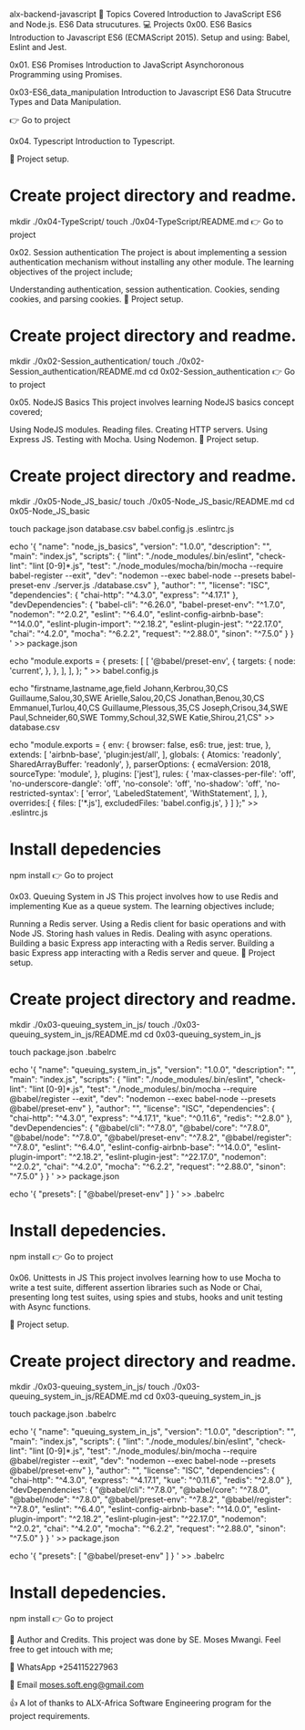 alx-backend-javascript
📃 Topics Covered
Introduction to JavaScript ES6 and Node.js.
ES6 Data strucutures.
💻 Projects
0x00. ES6 Basics
Introduction to Javascript ES6 (ECMAScript 2015). Setup and using: Babel, Eslint and Jest.

0x01. ES6 Promises
Introduction to JavaScript Asynchoronous Programming using Promises.

0x03-ES6_data_manipulation
Introduction to Javascript ES6 Data Strucutre Types and Data Manipulation.

👉 Go to project

0x04. Typescript
Introduction to Typescript.

🔧 Project setup.
# Create project directory and readme.
mkdir ./0x04-TypeScript/
touch ./0x04-TypeScript/README.md
👉 Go to project

0x02. Session authentication
The project is about implementing a session authentication mechanism without installing any other module. The learning objectives of the project include;

Understanding authentication, session authentication.
Cookies, sending cookies, and parsing cookies.
🔧 Project setup.
# Create project directory and readme.
mkdir ./0x02-Session_authentication/
touch ./0x02-Session_authentication/README.md
cd 0x02-Session_authentication
👉 Go to project

0x05. NodeJS Basics
This project involves learning NodeJS basics concept covered;

Using NodeJS modules.
Reading files.
Creating HTTP servers.
Using Express JS.
Testing with Mocha.
Using Nodemon.
🔧 Project setup.
# Create project directory and readme.
mkdir ./0x05-Node_JS_basic/
touch ./0x05-Node_JS_basic/README.md
cd 0x05-Node_JS_basic

touch package.json database.csv babel.config.js .eslintrc.js

echo '{
  "name": "node_js_basics",
  "version": "1.0.0",
  "description": "",
  "main": "index.js",
  "scripts": {
    "lint": "./node_modules/.bin/eslint",
    "check-lint": "lint [0-9]*.js",
    "test": "./node_modules/mocha/bin/mocha --require babel-register --exit",
    "dev": "nodemon --exec babel-node --presets babel-preset-env ./server.js ./database.csv"
  },
  "author": "",
  "license": "ISC",
  "dependencies": {
    "chai-http": "^4.3.0",
    "express": "^4.17.1"
  },
  "devDependencies": {
    "babel-cli": "^6.26.0",
    "babel-preset-env": "^1.7.0",
    "nodemon": "^2.0.2",
    "eslint": "^6.4.0",
    "eslint-config-airbnb-base": "^14.0.0",
    "eslint-plugin-import": "^2.18.2",
    "eslint-plugin-jest": "^22.17.0",
    "chai": "^4.2.0",
    "mocha": "^6.2.2",
    "request": "^2.88.0",
    "sinon": "^7.5.0"
  }
}
' >> package.json

echo "module.exports = {
  presets: [
    [
      '@babel/preset-env',
      {
        targets: {
          node: 'current',
        },
      },
    ],
  ],
};
" >> babel.config.js

echo "firstname,lastname,age,field
Johann,Kerbrou,30,CS
Guillaume,Salou,30,SWE
Arielle,Salou,20,CS
Jonathan,Benou,30,CS
Emmanuel,Turlou,40,CS
Guillaume,Plessous,35,CS
Joseph,Crisou,34,SWE
Paul,Schneider,60,SWE
Tommy,Schoul,32,SWE
Katie,Shirou,21,CS" >> database.csv


echo "module.exports = {
  env: {
    browser: false,
    es6: true,
    jest: true,
  },
  extends: [
    'airbnb-base',
    'plugin:jest/all',
  ],
  globals: {
    Atomics: 'readonly',
    SharedArrayBuffer: 'readonly',
  },
  parserOptions: {
    ecmaVersion: 2018,
    sourceType: 'module',
  },
  plugins: ['jest'],
  rules: {
    'max-classes-per-file': 'off',
    'no-underscore-dangle': 'off',
    'no-console': 'off',
    'no-shadow': 'off',
    'no-restricted-syntax': [
      'error',
      'LabeledStatement',
      'WithStatement',
    ],
  },
  overrides:[
    {
      files: ['*.js'],
      excludedFiles: 'babel.config.js',
    }
  ]
};" >> .eslintrc.js

# Install depedencies
npm install
👉 Go to project

0x03. Queuing System in JS
This project involves how to use Redis and implementing Kue as a queue system. The learning objectives include;

Running a Redis server.
Using a Redis client for basic operations and with Node JS.
Storing hash values in Redis.
Dealing with async operations.
Building a basic Express app interacting with a Redis server.
Building a basic Express app interacting with a Redis server and queue.
🔧 Project setup.
# Create project directory and readme.
mkdir ./0x03-queuing_system_in_js/
touch ./0x03-queuing_system_in_js/README.md
cd 0x03-queuing_system_in_js

touch package.json .babelrc

echo '{
    "name": "queuing_system_in_js",
    "version": "1.0.0",
    "description": "",
    "main": "index.js",
    "scripts": {
      "lint": "./node_modules/.bin/eslint",
      "check-lint": "lint [0-9]*.js",
      "test": "./node_modules/.bin/mocha --require @babel/register --exit",
      "dev": "nodemon --exec babel-node --presets @babel/preset-env"
    },
    "author": "",
    "license": "ISC",
    "dependencies": {
      "chai-http": "^4.3.0",
      "express": "^4.17.1",
      "kue": "^0.11.6",
      "redis": "^2.8.0"
    },
    "devDependencies": {
      "@babel/cli": "^7.8.0",
      "@babel/core": "^7.8.0",
      "@babel/node": "^7.8.0",
      "@babel/preset-env": "^7.8.2",
      "@babel/register": "^7.8.0",
      "eslint": "^6.4.0",
      "eslint-config-airbnb-base": "^14.0.0",
      "eslint-plugin-import": "^2.18.2",
      "eslint-plugin-jest": "^22.17.0",
      "nodemon": "^2.0.2",
      "chai": "^4.2.0",
      "mocha": "^6.2.2",
      "request": "^2.88.0",
      "sinon": "^7.5.0"
    }
  }
' >> package.json

echo '{
  "presets": [
    "@babel/preset-env"
  ]
}
' >> .babelrc

# Install depedencies.
npm install
👉 Go to project

0x06. Unittests in JS
This project involves learning how to use Mocha to write a test suite, different assertion libraries such as Node or Chai, presenting long test suites, using spies and stubs, hooks and unit testing with Async functions.

🔧 Project setup.
# Create project directory and readme.
mkdir ./0x03-queuing_system_in_js/
touch ./0x03-queuing_system_in_js/README.md
cd 0x03-queuing_system_in_js

touch package.json .babelrc

echo '{
    "name": "queuing_system_in_js",
    "version": "1.0.0",
    "description": "",
    "main": "index.js",
    "scripts": {
      "lint": "./node_modules/.bin/eslint",
      "check-lint": "lint [0-9]*.js",
      "test": "./node_modules/.bin/mocha --require @babel/register --exit",
      "dev": "nodemon --exec babel-node --presets @babel/preset-env"
    },
    "author": "",
    "license": "ISC",
    "dependencies": {
      "chai-http": "^4.3.0",
      "express": "^4.17.1",
      "kue": "^0.11.6",
      "redis": "^2.8.0"
    },
    "devDependencies": {
      "@babel/cli": "^7.8.0",
      "@babel/core": "^7.8.0",
      "@babel/node": "^7.8.0",
      "@babel/preset-env": "^7.8.2",
      "@babel/register": "^7.8.0",
      "eslint": "^6.4.0",
      "eslint-config-airbnb-base": "^14.0.0",
      "eslint-plugin-import": "^2.18.2",
      "eslint-plugin-jest": "^22.17.0",
      "nodemon": "^2.0.2",
      "chai": "^4.2.0",
      "mocha": "^6.2.2",
      "request": "^2.88.0",
      "sinon": "^7.5.0"
    }
  }
' >> package.json

echo '{
  "presets": [
    "@babel/preset-env"
  ]
}
' >> .babelrc

# Install depedencies.
npm install
👉 Go to project

👨 Author and Credits.
This project was done by SE. Moses Mwangi. Feel free to get intouch with me;

📱 WhatsApp +254115227963

📧 Email moses.soft.eng@gmail.com

👍 A lot of thanks to ALX-Africa Software Engineering program for the project requirements.